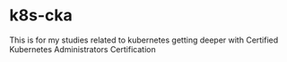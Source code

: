 # k8s-cka
This is for my studies related to kubernetes getting deeper with Certified Kubernetes Administrators Certification
